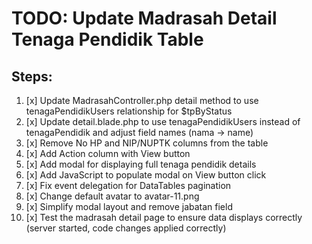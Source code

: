 # TODO: Update Madrasah Detail Tenaga Pendidik Table

## Steps:
1. [x] Update MadrasahController.php detail method to use tenagaPendidikUsers relationship for $tpByStatus
2. [x] Update detail.blade.php to use tenagaPendidikUsers instead of tenagaPendidik and adjust field names (nama -> name)
3. [x] Remove No HP and NIP/NUPTK columns from the table
4. [x] Add Action column with View button
5. [x] Add modal for displaying full tenaga pendidik details
6. [x] Add JavaScript to populate modal on View button click
7. [x] Fix event delegation for DataTables pagination
8. [x] Change default avatar to avatar-11.png
9. [x] Simplify modal layout and remove jabatan field
10. [x] Test the madrasah detail page to ensure data displays correctly (server started, code changes applied correctly)
